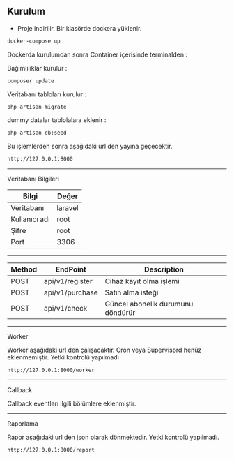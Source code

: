 

## Kurulum

- Proje indirilir. Bir klasörde dockera yüklenir.

```bash
docker-compose up
```

Dockerda kurulumdan sonra Container içerisinde terminalden : 

Bağımlılıklar kurulur :

```bash
composer update
```

Veritabanı tabloları kurulur : 

```bash
php artisan migrate
```

dummy datalar tablolalara eklenir :

```bash
php artisan db:seed
```

Bu işlemlerden sonra aşağıdaki url den yayına geçecektir.

```bash
http://127.0.0.1:8000
```


---

Veritabanı Bilgileri

| Bilgi | Değer |
|--|--|
| Veritabanı|laravel |
|Kullanıcı adı|root|
|Şifre|root|
|Port|3306|

---

| Method | EndPoint | Description
|--|--|--|
|POST|api/v1/register| Cihaz kayıt olma işlemi |
|POST|api/v1/purchase| Satın alma isteği |
|POST|api/v1/check| Güncel abonelik durumunu döndürür |

---

Worker

Worker aşağıdaki url den çalışacaktır. Cron veya Supervisord henüz eklenmemiştir. Yetki kontrolü yapılmadı

```bash
http://127.0.0.1:8000/worker
```

---

Callback

Callback eventları ilgili bölümlere eklenmiştir.

---

Raporlama

Rapor aşağıdaki url den json olarak dönmektedir. Yetki kontrolü yapılmadı.

```bash
http://127.0.0.1:8000/report
```
